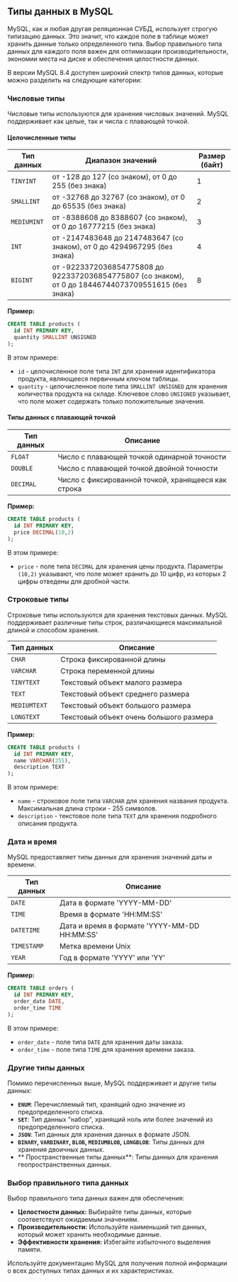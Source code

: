 ## Типы данных в MySQL

MySQL, как и любая другая реляционная СУБД, использует строгую типизацию данных. Это значит, что каждое поле в таблице может хранить данные только определенного типа. Выбор правильного типа данных для каждого поля важен для оптимизации производительности, экономии места на диске и обеспечения целостности данных.

В версии MySQL 8.4 доступен широкий спектр типов данных, которые можно разделить на следующие категории:

### Числовые типы

Числовые типы используются для хранения числовых значений. MySQL поддерживает как целые, так и числа с плавающей точкой.

#### Целочисленные типы

| Тип данных | Диапазон значений                                             | Размер (байт) |
|------------|-------------------------------------------------------------|---------------|
| `TINYINT`  | от -128 до 127 (со знаком), от 0 до 255 (без знака)          | 1             |
| `SMALLINT` | от -32768 до 32767 (со знаком), от 0 до 65535 (без знака)      | 2             |
| `MEDIUMINT`| от -8388608 до 8388607 (со знаком), от 0 до 16777215 (без знака) | 3             |
| `INT`      | от -2147483648 до 2147483647 (со знаком), от 0 до 4294967295 (без знака)| 4             |
| `BIGINT`   | от -9223372036854775808 до 9223372036854775807 (со знаком), от 0 до 18446744073709551615 (без знака)| 8             |

**Пример:**

```sql
CREATE TABLE products (
  id INT PRIMARY KEY,
  quantity SMALLINT UNSIGNED
);
```

В этом примере:

- `id` - целочисленное поле типа `INT` для хранения идентификатора продукта, являющееся первичным ключом таблицы.
- `quantity` - целочисленное поле типа `SMALLINT UNSIGNED` для хранения количества продукта на складе. Ключевое слово `UNSIGNED` указывает, что поле может содержать только положительные значения.

#### Типы данных с плавающей точкой

| Тип данных    | Описание                                                       |
|----------------|------------------------------------------------------------------|
| `FLOAT`       | Число с плавающей точкой одинарной точности                     |
| `DOUBLE`      | Число с плавающей точкой двойной точности                     |
| `DECIMAL`     | Число с фиксированной точкой, хранящееся как строка           |

**Пример:**

```sql
CREATE TABLE products (
  id INT PRIMARY KEY,
  price DECIMAL(10,2)
);
```

В этом примере:

- `price` - поле типа `DECIMAL` для хранения цены продукта. Параметры `(10,2)` указывают, что поле может хранить до 10 цифр, из которых 2 цифры отведены для дробной части.

### Строковые типы

Строковые типы используются для хранения текстовых данных. MySQL поддерживает различные типы строк, различающиеся максимальной длиной и способом хранения.

| Тип данных   | Описание                                                    |
|--------------|-------------------------------------------------------------|
| `CHAR`       | Строка фиксированной длины                                      |
| `VARCHAR`     | Строка переменной длины                                       |
| `TINYTEXT`   | Текстовый объект малого размера                            |
| `TEXT`       | Текстовый объект среднего размера                           |
| `MEDIUMTEXT`  | Текстовый объект большого размера                           |
| `LONGTEXT`    | Текстовый объект очень большого размера                       |

**Пример:**

```sql
CREATE TABLE products (
  id INT PRIMARY KEY,
  name VARCHAR(255),
  description TEXT
);
```

В этом примере:

- `name` - строковое поле типа `VARCHAR` для хранения названия продукта. Максимальная длина строки - 255 символов.
- `description` - текстовое поле типа `TEXT` для хранения подробного описания продукта.

### Дата и время

MySQL предоставляет типы данных для хранения значений даты и времени.

| Тип данных      | Описание                                              |
|-------------------|-------------------------------------------------------|
| `DATE`           | Дата в формате 'YYYY-MM-DD'                           |
| `TIME`           | Время в формате 'HH:MM:SS'                              |
| `DATETIME`       | Дата и время в формате 'YYYY-MM-DD HH:MM:SS'       |
| `TIMESTAMP`      | Метка времени Unix                                      |
| `YEAR`           | Год в формате 'YYYY' или 'YY'                          |

**Пример:**

```sql
CREATE TABLE orders (
  id INT PRIMARY KEY,
  order_date DATE,
  order_time TIME
);
```

В этом примере:

- `order_date` - поле типа `DATE` для хранения даты заказа.
- `order_time` - поле типа `TIME` для хранения времени заказа.

### Другие типы данных

Помимо перечисленных выше, MySQL поддерживает и другие типы данных:

* **`ENUM`**: Перечисляемый тип, хранящий одно значение из предопределенного списка.
* **`SET`**:  Тип данных "набор", хранящий ноль или более значений из предопределенного списка.
* **`JSON`**:  Тип данных для хранения данных в формате JSON.
* **`BINARY`, `VARBINARY`, `BLOB`, `MEDIUMBLOB`, `LONGBLOB`**:  Типы данных для хранения двоичных данных.
* ** Пространственные типы данных**:  Типы данных для хранения геопространственных данных.

### Выбор правильного типа данных

Выбор правильного типа данных важен для обеспечения:

* **Целостности данных:** Выбирайте типы данных, которые соответствуют ожидаемым значениям.
* **Производительности:** Используйте наименьший тип данных, который может хранить необходимые данные.
* **Эффективности хранения:** Избегайте избыточного выделения памяти.

Используйте документацию MySQL для получения полной информации о всех доступных типах данных и их характеристиках. 
